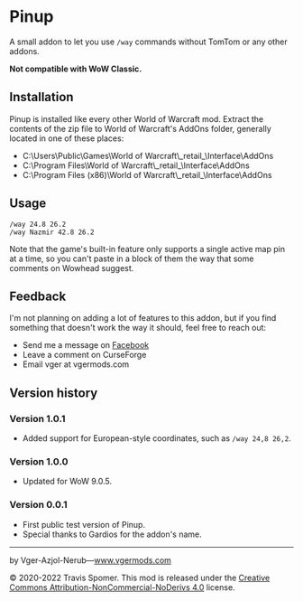 # Pinup

A small addon to let you use `/way` commands without TomTom or any other addons.

**Not compatible with WoW Classic.**

## Installation

 Pinup is installed like every other World of Warcraft mod. Extract the contents of the zip file to World of Warcraft's AddOns folder, generally located in one of these places:

* C:\Users\Public\Games\World of Warcraft\\\_retail_\Interface\AddOns
* C:\Program Files\World of Warcraft\\\_retail_\Interface\AddOns
* C:\Program Files (x86)\World of Warcraft\\\_retail_\Interface\AddOns

## Usage

```
/way 24.8 26.2
/way Nazmir 42.8 26.2
```

Note that the game's built-in feature only supports a single active map pin at a time, so you can't paste in a block of them the way that some comments on Wowhead suggest.

## Feedback

I'm not planning on adding a lot of features to this addon, but if you find something that doesn't work the way it should, feel free to reach out:

* Send me a message on [Facebook](https://facebook.com/vgermods)
* Leave a comment on CurseForge
* Email vger at vgermods.com

## Version history

### Version 1.0.1

* Added support for European-style coordinates, such as `/way 24,8 26,2`.

### Version 1.0.0

* Updated for WoW 9.0.5.

### Version 0.0.1

* First public test version of Pinup.
* Special thanks to Gardios for the addon's name.

---
by Vger-Azjol-Nerub—www.vgermods.com

© 2020-2022 Travis Spomer.  This mod is released under the [Creative Commons Attribution-NonCommercial-NoDerivs 4.0](https://creativecommons.org/licenses/by-nc-nd/4.0/) license.
